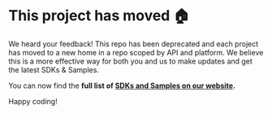 This project has moved :house:
====================================
We heard your feedback! This repo has been deprecated and each project has moved to a new home in a repo scoped by API and platform. We believe this is a more effective way for both you and us to make updates and get the latest SDKs & Samples.

You can now find the **full list of [SDKs and Samples on our website](https://wwww.microsoft.com/cognitive-services/en-us/sdk-sample).**

Happy coding!